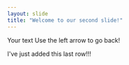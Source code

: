 ```yaml
---
layout: slide
title: "Welcome to our second slide!"
---
```

Your text
Use the left arrow to go back!

I've just added this last row!!!
